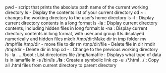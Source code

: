 pwd - script that prints the absolute path name of the current working directory
ls - Display the contents list of your current directory
cd ~ : changes the working directory to the user’s home directory
ls -l : Display current directory contents in a long format
ls -la : Display current directory contents, including hidden files in long formait
ls -na : Display current directory contents in long format, with user and group IDs displayed numerically and hidden files
mkdir /tmp/dir:Make dir in tmp folder
mv /tmp/file /tmp/dir - move file to dir
rm /tmp/dir/file - Delete file in dir
rmdir /tmp/dir - Delete dir in tmp
cd - : Change to the previous working directory
ls -la . .. /boot : List directories
file /tmp/iamafile : Displays what type of data is in iamafile
ln -s /bin/ls ./__ls__ : Create a symbolic link
cp -u ./*.html ../ : Copy all .html files from current directory to parent directory
